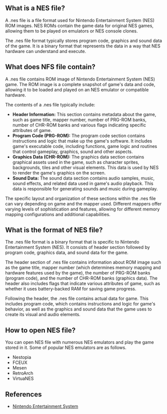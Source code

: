 ## What is a NES file?

A .nes file is a file format used for Nintendo Entertainment System (NES) ROM images. NES ROMs contain the game data for original NES games, allowing them to be played on emulators or NES console clones.

The .nes file format typically stores program code, graphics and sound data of the game. It is a binary format that represents the data in a way that NES hardware can understand and execute.

## What does NFS file contain?

A .nes file contains ROM image of Nintendo Entertainment System (NES) game. The ROM image is a complete snapshot of game's data and code, allowing it to be loaded and played on an NES emulator or compatible hardware.

The contents of a .nes file typically include:

- **Header Information:** This section contains metadata about the game, such as game title, mapper number, number of PRG-ROM banks, number of CHR-ROM banks and various flags indicating specific attributes of game.
- **Program Code (PRG-ROM):** The program code section contains instructions and logic that make up the game's software. It includes game's executable code, including functions, game logic and routines that control gameplay, graphics, sound and other aspects.
- **Graphics Data (CHR-ROM):** The graphics data section contains graphical assets used in the game, such as character sprites, backgrounds, tiles and other visual elements. This data is used by NES to render the game's graphics on the screen.
- **Sound Data:** The sound data section contains audio samples, music, sound effects, and related data used in game's audio playback. This data is responsible for generating sounds and music during gameplay.

The specific layout and organization of these sections within the .nes file can vary depending on game and the mapper used. Different mappers offer varying levels of sophistication and features, allowing for different memory mapping configurations and additional capabilities.

## What is the format of NES file?

The .nes file format is a binary format that is specific to Nintendo Entertainment System (NES). It consists of header section followed by program code, graphics data, and sound data for the game.

The header section of .nes file contains information about ROM image such as the game title, mapper number (which determines memory mapping and hardware features used by the game), the number of PRG-ROM banks (program code), and the number of CHR-ROM banks (graphics data). The header also includes flags that indicate various attributes of game, such as whether it uses battery-backed RAM for saving game progress.

Following the header, the .nes file contains actual data for game. This includes program code, which contains instructions and logic for game's behavior, as well as the graphics and sound data that the game uses to create its visual and audio elements.

## How to open NES file?

You can open NES file with numerous NES emulators and play the game stored in it. Some of popular NES emulators are as follows.

- Nestopia
- FCEUX
- Mesen
- RetroArch
- VirtuaNES

## References
* [Nintendo Entertainment System](https://en.wikipedia.org/wiki/Nintendo_Entertainment_System)
